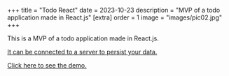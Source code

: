 +++
title = "Todo React"
date = 2023-10-23
description = "MVP of a todo application made in React.js"
[extra]
order = 1
image = "images/pic02.jpg"
+++


This is a MVP of a todo application made in React.js.

[It can be connected to a server to persist your data.](https://github.com/astrale-sharp/todo-revived)


[Click here to see the demo.](/todo-revived/)

